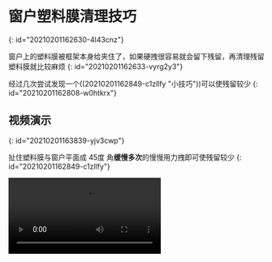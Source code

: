 # 窗户塑料膜清理技巧
{: id="20210201162630-4l43cnz"}

窗户上的塑料膜被框架本身给夹住了，如果硬拽很容易就会留下残留，再清理残留塑料膜就比较麻烦
{: id="20210201162633-vyrg2y3"}

经过几次尝试发现一个((20210201162849-c1zllfy "小技巧"))可以使残留较少
{: id="20210201162808-w0htkrx"}

## 视频演示
{: id="20210201163839-yjv3cwp"}

扯住塑料膜与窗户平面成 45度 角**缓慢多次**的慢慢用力拽即可使残留较少
{: id="20210201162849-c1zllfy"}

<video controls src="https://store-llej.oss-cn-hangzhou.aliyuncs.com/doc/%E5%92%B8%E8%9B%8B%E6%8A%80%E5%B7%A7/%E7%AA%97%E6%88%B7%E5%A4%B9%E7%BC%9D%E5%A1%91%E6%96%99%E8%86%9C%E6%B8%85%E7%90%86.mp4" />
{: id="20210201163051-mvglcnk"}

这里由于单手所以处理的还不是很完美，但我在实践中一般来说采用这种方式残留都很少。
{: id="20210201163847-9nh76e9"}

## 其他
{: id="20210201163921-lf99nb2"}

注意：清理下来的塑料膜应该放在一起（￣︶￣）↗　，不要到处扔，待会不好打扫。
{: id="20210201163929-lh1z5gx"}


{: id="20210201162630-r7ph1tz" type="doc"}
